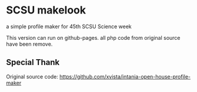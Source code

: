 # SCSU makelook
a simple profile maker for 45th SCSU Science week

This version can run on github-pages. all php code from original source have been remove.

## Special Thank
Original source code: https://github.com/xvista/intania-open-house-profile-maker
